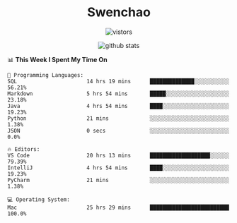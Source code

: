 <h1 align="center">Swenchao</h3>

<p align="center">
  <img src="https://visitor-badge.glitch.me/badge?page_id=Swenchao" alt="vistors" />
</p>

<p align="center">
  <img src="https://github-readme-stats.vercel.app/api?username=Swenchao&count_private=true&show_icons=true&theme=vue-dark&hide_title=true" alt="github stats" />
</p>

<!--START_SECTION:waka-->
📊 **This Week I Spent My Time On** 

```text
💬 Programming Languages: 
SQL                      14 hrs 19 mins      ██████████████░░░░░░░░░░░   56.21% 
Markdown                 5 hrs 54 mins       █████░░░░░░░░░░░░░░░░░░░░   23.18% 
Java                     4 hrs 54 mins       ████░░░░░░░░░░░░░░░░░░░░░   19.23% 
Python                   21 mins             ░░░░░░░░░░░░░░░░░░░░░░░░░   1.38% 
JSON                     0 secs              ░░░░░░░░░░░░░░░░░░░░░░░░░   0.0%

🔥 Editors: 
VS Code                  20 hrs 13 mins      ███████████████████░░░░░░   79.39% 
IntelliJ                 4 hrs 54 mins       ████░░░░░░░░░░░░░░░░░░░░░   19.23% 
PyCharm                  21 mins             ░░░░░░░░░░░░░░░░░░░░░░░░░   1.38%

💻 Operating System: 
Mac                      25 hrs 29 mins      █████████████████████████   100.0%

```


<!--END_SECTION:waka-->
